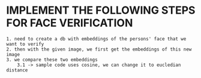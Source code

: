 # IMPLEMENT THE FOLLOWING STEPS FOR FACE VERIFICATION
    1. need to create a db with embeddings of the persons' face that we want to verify
    2. then with the given image, we first get the embeddings of this new image
    3. we compare these two embeddings
        3.1 -> sample code uses cosine, we can change it to eucledian distance